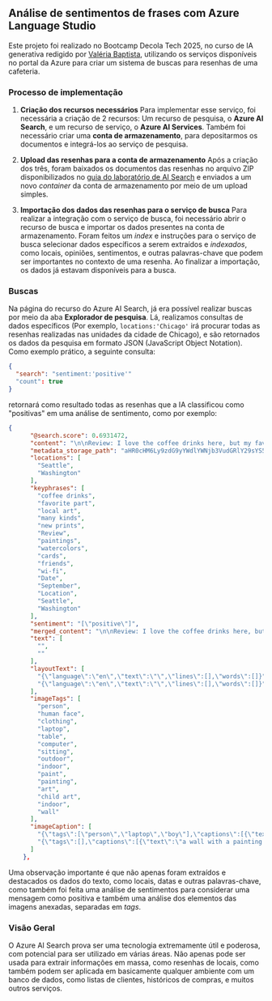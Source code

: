 ## Análise de sentimentos de frases com Azure Language Studio
Este projeto foi realizado no Bootcamp Decola Tech 2025, no curso de IA generativa redigido por [Valéria Baptista](https://www.linkedin.com/in/valeriabaptista/), utilizando os serviços disponíveis no portal da Azure para criar um sistema de buscas para resenhas de uma cafeteria.

### Processo de implementação
1. **Criação dos recursos necessários**
Para implementar esse serviço, foi necessária a criação de 2 recursos: Um recurso de pesquisa, o **Azure AI Search**, e um recurso de serviço, o **Azure AI Services**. Também foi necessário criar uma **conta de armazenamento**, para depositarmos os documentos e integrá-los ao serviço de pesquisa.

2. **Upload das resenhas para a conta de armazenamento**
Após a criação dos três, foram baixados os documentos das resenhas no arquivo ZIP disponibilizados no [guia do laboratório de AI Search](https://microsoftlearning.github.io/mslearn-ai-fundamentals/Instructions/Labs/11-ai-search.html) e enviados a um novo _container_ da conta de armazenamento por meio de um upload simples.

3. **Importação dos dados das resenhas para o serviço de busca**
Para realizar a integração com o serviço de busca, foi necessário abrir o recurso de busca e importar os dados presentes na conta de armazenamento. Foram feitos um _index_ e instruções para o serviço de busca selecionar dados específicos a serem extraídos e _indexados_, como locais, opiniões, sentimentos, e outras palavras-chave que podem ser importantes no contexto de uma resenha. Ao finalizar a importação, os dados já estavam disponíveis para a busca.

### Buscas
Na página do recurso do Azure AI Search, já era possível realizar buscas por meio da aba **Explorador de pesquisa**. Lá, realizamos consultas de dados específicos (Por exemplo, `locations:'Chicago'` irá procurar todas as resenhas realizadas nas unidades da cidade de Chicago), e são retornados os dados da pesquisa em formato JSON (JavaScript Object Notation). Como exemplo prático, a seguinte consulta:
```JSON
{
  "search": "sentiment:'positive'"
  "count": true
}
```
retornará como resultado todas as resenhas que a IA classificou como "positivas" em uma análise de sentimento, como por exemplo:

```json
{
      "@search.score": 0.6931472,
      "content": "\n\nReview: I love the coffee drinks here, but my favorite part is the local art they sell. There are many kinds of paintings and watercolors they showcase each week. I love checking out the new prints that they have and buying cards for friends. Also did I mention that the wi-fi is excellent? \nDate: September 3, 2018\nLocation: Seattle, Washington  \nimage1.png\n\n\n\nimage2.png\n\n\n\n",
      "metadata_storage_path": "aHR0cHM6Ly9zdG9yYWdlYWNjb3VudGRlY29sYS5ibG9iLmNvcmUud2luZG93cy5uZXQvY29mZmVlcmV2aWV3cy9yZXZpZXdzL3Jldmlldy0xLmRvY3g1",
      "locations": [
        "Seattle",
        "Washington"
      ],
      "keyphrases": [
        "coffee drinks",
        "favorite part",
        "local art",
        "many kinds",
        "new prints",
        "Review",
        "paintings",
        "watercolors",
        "cards",
        "friends",
        "wi-fi",
        "Date",
        "September",
        "Location",
        "Seattle",
        "Washington"
      ],
      "sentiment": "[\"positive\"]",
      "merged_content": "\n\nReview: I love the coffee drinks here, but my favorite part is the local art they sell. There are many kinds of paintings and watercolors they showcase each week. I love checking out the new prints that they have and buying cards for friends. Also did I mention that the wi-fi is excellent? \nDate: September 3, 2018\nLocation: Seattle, Washington  \nimage1.png\n  \n\n\nimage2.png\n  \n\n\n",
      "text": [
        "",
        ""
      ],
      "layoutText": [
        "{\"language\":\"en\",\"text\":\"\",\"lines\":[],\"words\":[]}",
        "{\"language\":\"en\",\"text\":\"\",\"lines\":[],\"words\":[]}"
      ],
      "imageTags": [
        "person",
        "human face",
        "clothing",
        "laptop",
        "table",
        "computer",
        "sitting",
        "outdoor",
        "indoor",
        "paint",
        "painting",
        "art",
        "child art",
        "indoor",
        "wall"
      ],
      "imageCaption": [
        "{\"tags\":[\"person\",\"laptop\",\"boy\"],\"captions\":[{\"text\":\"a person sitting at a table\",\"confidence\":0.4637661278247833}]}",
        "{\"tags\":[],\"captions\":[{\"text\":\"a wall with a painting on it\",\"confidence\":0.35804319381713867}]}"
      ]
    },
```
Uma observação importante é que não apenas foram extraídos e destacados os dados do texto, como locais, datas e outras palavras-chave, como também foi feita uma análise de sentimentos para considerar uma mensagem como positiva e também uma análise dos elementos das imagens anexadas, separadas em _tags_.

### Visão Geral
O Azure AI Search prova ser uma tecnologia extremamente útil e poderosa, com potencial para ser utilizado em várias áreas. Não apenas pode ser usada para extrair informações em massa, como resenhas de locais, como também podem ser aplicada em basicamente qualquer ambiente com um banco de dados, como listas de clientes, históricos de compras, e muitos outros serviços.

